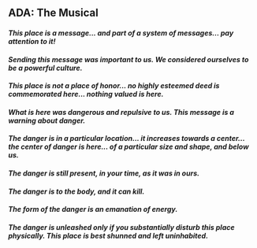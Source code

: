 ## ADA: The Musical


#### *This place is a message... and part of a system of messages... pay attention to it!*

#### *Sending this message was important to us. We considered ourselves to be a powerful culture.*

#### *This place is not a place of honor... no highly esteemed deed is commemorated here... nothing valued is here.*

#### *What is here was dangerous and repulsive to us. This message is a warning about danger.*

#### *The danger is in a particular location... it increases towards a center... the center of danger is here... of a particular size and shape, and below us.*

#### *The danger is still present, in your time, as it was in ours.*

#### *The danger is to the body, and it can kill.*

#### *The form of the danger is an emanation of energy.*

#### *The danger is unleashed only if you substantially disturb this place physically. This place is best shunned and left uninhabited.*
